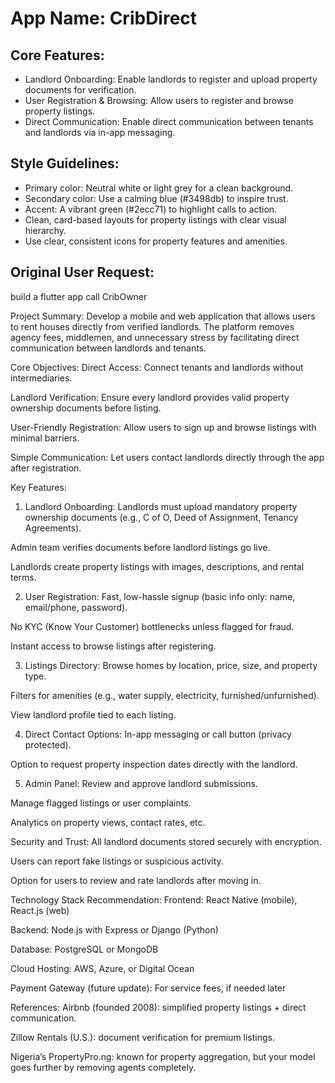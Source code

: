 # **App Name**: CribDirect

## Core Features:

- Landlord Onboarding: Enable landlords to register and upload property documents for verification.
- User Registration & Browsing: Allow users to register and browse property listings.
- Direct Communication: Enable direct communication between tenants and landlords via in-app messaging.

## Style Guidelines:

- Primary color: Neutral white or light grey for a clean background.
- Secondary color: Use a calming blue (#3498db) to inspire trust.
- Accent: A vibrant green (#2ecc71) to highlight calls to action.
- Clean, card-based layouts for property listings with clear visual hierarchy.
- Use clear, consistent icons for property features and amenities.

## Original User Request:
build a flutter app call CribOwner


Project Summary:
Develop a mobile and web application that allows users to rent houses directly from verified landlords.
The platform removes agency fees, middlemen, and unnecessary stress by facilitating direct communication between landlords and tenants.

Core Objectives:
Direct Access: Connect tenants and landlords without intermediaries.

Landlord Verification: Ensure every landlord provides valid property ownership documents before listing.

User-Friendly Registration: Allow users to sign up and browse listings with minimal barriers.

Simple Communication: Let users contact landlords directly through the app after registration.

Key Features:
1. Landlord Onboarding:
Landlords must upload mandatory property ownership documents (e.g., C of O, Deed of Assignment, Tenancy Agreements).

Admin team verifies documents before landlord listings go live.

Landlords create property listings with images, descriptions, and rental terms.

2. User Registration:
Fast, low-hassle signup (basic info only: name, email/phone, password).

No KYC (Know Your Customer) bottlenecks unless flagged for fraud.

Instant access to browse listings after registering.

3. Listings Directory:
Browse homes by location, price, size, and property type.

Filters for amenities (e.g., water supply, electricity, furnished/unfurnished).

View landlord profile tied to each listing.

4. Direct Contact Options:
In-app messaging or call button (privacy protected).

Option to request property inspection dates directly with the landlord.

5. Admin Panel:
Review and approve landlord submissions.

Manage flagged listings or user complaints.

Analytics on property views, contact rates, etc.

Security and Trust:
All landlord documents stored securely with encryption.

Users can report fake listings or suspicious activity.

Option for users to review and rate landlords after moving in.

Technology Stack Recommendation:
Frontend: React Native (mobile), React.js (web)

Backend: Node.js with Express or Django (Python)

Database: PostgreSQL or MongoDB

Cloud Hosting: AWS, Azure, or Digital Ocean

Payment Gateway (future update): For service fees, if needed later

References:
Airbnb (founded 2008): simplified property listings + direct communication.

Zillow Rentals (U.S.): document verification for premium listings.

Nigeria’s PropertyPro.ng: known for property aggregation, but your model goes further by removing agents completely.
  